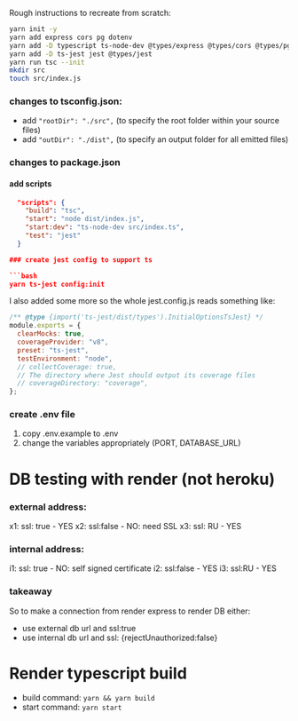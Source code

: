 Rough instructions to recreate from scratch:

```bash
yarn init -y
yarn add express cors pg dotenv
yarn add -D typescript ts-node-dev @types/express @types/cors @types/pg
yarn add -D ts-jest jest @types/jest
yarn run tsc --init
mkdir src
touch src/index.js
```

### changes to tsconfig.json:

- add `"rootDir": "./src",` (to specify the root folder within your source files)
- add `"outDir": "./dist",` (to specify an output folder for all emitted files)

### changes to package.json

#### add scripts

````json
  "scripts": {
    "build": "tsc",
    "start": "node dist/index.js",
    "start:dev": "ts-node-dev src/index.ts",
    "test": "jest"
  }

### create jest config to support ts

```bash
yarn ts-jest config:init
````

I also added some more so the whole jest.config.js reads something like:

```js
/** @type {import('ts-jest/dist/types').InitialOptionsTsJest} */
module.exports = {
  clearMocks: true,
  coverageProvider: "v8",
  preset: "ts-jest",
  testEnvironment: "node",
  // collectCoverage: true,
  // The directory where Jest should output its coverage files
  // coverageDirectory: "coverage",
};
```

### create .env file

1. copy .env.example to .env
2. change the variables appropriately (PORT, DATABASE_URL)

# DB testing with render (not heroku)

### external address:

x1: ssl: true - YES
x2: ssl:false - NO: need SSL
x3: ssl: RU - YES

### internal address:

i1: ssl: true - NO: self signed certificate
i2: ssl:false - YES
i3: ssl:RU - YES

### takeaway

So to make a connection from render express to render DB either:

- use external db url and ssl:true
- use internal db url and ssl: {rejectUnauthorized:false}

# Render typescript build

- build command: `yarn && yarn build`
- start command: `yarn start`
